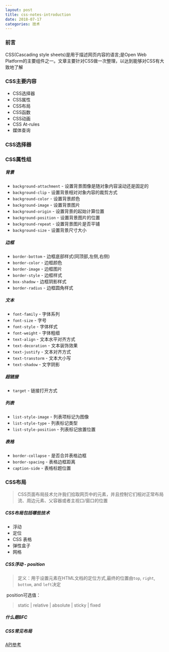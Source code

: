 ```yaml
---
layout: post
title: css-notes-introduction
date: 2018-07-17
categories: 技术
---
```


### 前言

CSS(Cascading style sheets)是用于描述网页内容的语言;是Open Web Platform的主要组件之一。文章主要针对CSS做一次整理，以达到能够对CSS有大致地了解

### CSS主要内容

* CSS选择器
* CSS属性
* CSS布局
* CSS函数
* CSS动画
* CSS At-rules
* 媒体查询

### CSS选择器

### CSS属性组

##### 背景

* `background-attachment` - 设置背景图像是随对象内容滚动还是固定的
* `background-clip` -  设置背景相对对象内容的裁剪方式
* `background-color` - 设置背景颜色
* `background-image` - 设置背景图片
* `background-origin` - 设置背景的起始计算位置
* `background-position` - 设置背景图片的位置
* `background-repeat` - 设置背景图片是否平铺
* `background-size` - 设置背景尺寸大小

##### 边框

* `border-bottom` - 边框底部样式(同顶部,左侧,右侧)
* `border-color` - 边框颜色
* `border-image` - 边框图片
* `border-style` - 边框样式
* `box-shadow` - 边框阴影样式
* `border-radius` - 边框圆角样式

##### 文本

* `font-family` - 字体系列
* `font-size` - 字号
* `font-style` - 字体样式
* `font-weight` - 字体粗细
* `text-align` - 文本水平对齐方式
* `text-decoration` - 文本装饰效果
* `text-justify` - 文本对齐方式
* `text-transtorm` - 文本大小写
* `text-shadow` - 文字阴影

##### 超链接

* `target` - 链接打开方式

##### 列表

* `list-style-image` - 列表项标记为图像
* `list-style-type` - 列表标记类型
* `list-style-position` - 列表标记放置位置

##### 表格

* `border-collapse` - 是否合并表格边框
* `border-spacing` - 表格边框距离
* `caption-side` - 表格标题位置

### CSS布局

> CSS页面布局技术允许我们拾取网页中的元素，并且控制它们相对正常布局流、周边元素、父容器或者主视口/窗口的位置

##### **CSS布局包括哪些技术**

- 浮动
- 定位
- CSS 表格
- 弹性盒子
- 网格

##### CSS浮动 - position

> 定义：用于设置元素在HTML文档的定位方式,最终的位置由`top`, `right`, `bottom`, and `left`决定

​        position可选值：

> static  |  relative  |  absolute  |  sticky  |  fixed



##### 什么是BFC

##### CSS常见布局

[API参考](https://devdocs.io)



